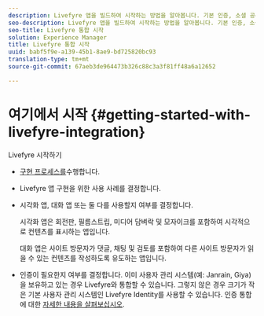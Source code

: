 ```yaml
---
description: Livefyre 앱을 빌드하여 시작하는 방법을 알아봅니다. 기본 인증, 소셜 공유 및 이벤트 추적을 처리하기 위해 해당 앱을 빌드합니다.
seo-description: Livefyre 앱을 빌드하여 시작하는 방법을 알아봅니다. 기본 인증, 소셜 공유 및 이벤트 추적을 처리하기 위해 해당 앱을 빌드합니다.
seo-title: Livefyre 통합 시작
solution: Experience Manager
title: Livefyre 통합 시작
uuid: babf5f9e-a139-45b1-8ae9-bd725820bc93
translation-type: tm+mt
source-git-commit: 67aeb3de964473b326c88c3a3f81ff48a6a12652

---
```



# 여기에서 시작 {#getting-started-with-livefyre-integration}

Livefyre 시작하기

* [구현 프로세스를](../c-getting-started/c-implementation-process/c-implementation-process.md#c_implementation_process)수행합니다.
* Livefyre 앱 구현을 위한 사용 사례를 결정합니다.
* 시각화 앱, 대화 앱 또는 둘 다를 사용할지 여부를 결정합니다.

   시각화 앱은 회전판, 필름스트립, 미디어 담벼락 및 모자이크를 포함하여 시각적으로 컨텐츠를 표시하는 앱입니다.

   대화 앱은 사이트 방문자가 댓글, 채팅 및 검토를 포함하여 다른 사이트 방문자가 읽을 수 있는 컨텐츠를 작성하도록 유도하는 앱입니다.

* 인증이 필요한지 여부를 결정합니다. 이미 사용자 관리 시스템(예: Janrain, Giya)을 보유하고 있는 경우 Livefyre와 통합할 수 있습니다. 그렇지 않은 경우 크기가 작은 기본 사용자 관리 시스템인 Livefyre Identity를 사용할 수 있습니다. 인증 통합에 대한 [자세한 내용을 살펴보십시오](../t-about-identity-integration/t-about-identity-integration.md#t_about_identity_integration).

